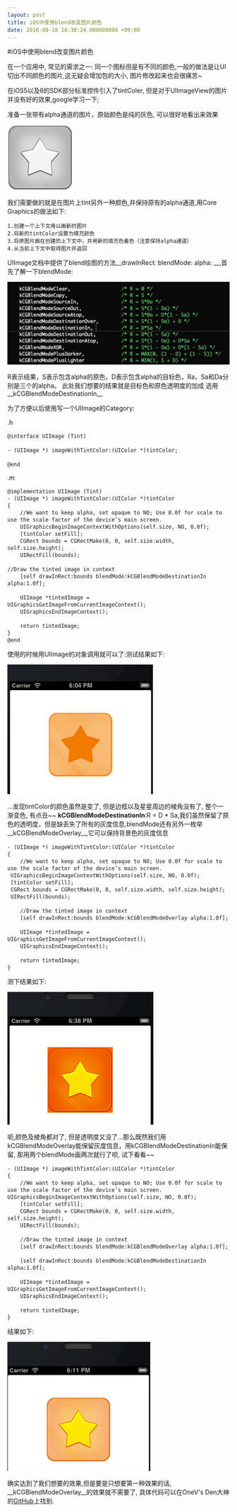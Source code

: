 ```yaml
---
layout: post
title: iOS中使用blend改变图片颜色
date: 2016-08-18 18:30:24.000000000 +09:00
---
```

#iOS中使用blend改变图片颜色

在一个应用中, 常见的需求之一: 同一个图标但是有不同的颜色,一般的做法是让UI切出不同颜色的图片,这无疑会增加包的大小, 图片修改起来也会很痛苦~

在iOS5以及6的SDK部分标准控件引入了tintColer, 但是对于UIImageView的图片并没有好的效果,google学习一下;

准备一张带有alpha通道的图片，原始颜色是纯的灰色, 可以很好地看出来效果

![Alt text](/assets/images/gray_image1.png)

我们需要做的就是在图片上tint另外一种颜色,并保持原有的alpha通道,用Core Graphics的做法如下:
	
	1.创建一个上下文用以画新的图片
	2.将新的tintColor设置为填充颜色
	3.将原图片画在创建的上下文中，并用新的填充色着色（注意保持alpha通道）
	4.从当前上下文中取得图片并返回
	
UIImage文档中提供了blend绘图的方法__drawInRect: blendMode: alpha: __,首先了解一下blendMode:

![Alt text](/assets/images/blendMode.png)

R表示结果，S表示包含alpha的原色，D表示包含alpha的目标色，Ra，Sa和Da分别是三个的alpha。
此处我们想要的结果就是目标色和原色透明度的加成
选用__kCGBlendModeDestinationIn__

为了方便以后使用写一个UIImage的Category:

.h

	@interface UIImage (Tint)

	- (UIImage *) imageWithTintColor:(UIColor *)tintColor;

	@end
	
.m

	@implementation UIImage (Tint)
	- (UIImage *) imageWithTintColor:(UIColor *)tintColor
	{
    	//We want to keep alpha, set opaque to NO; Use 0.0f for scale to use the scale factor of the device’s main screen.
    	UIGraphicsBeginImageContextWithOptions(self.size, NO, 0.0f);
    	[tintColor setFill];
    	CGRect bounds = CGRectMake(0, 0, self.size.width, self.size.height);
    	UIRectFill(bounds);

    //Draw the tinted image in context
    	[self drawInRect:bounds blendMode:kCGBlendModeDestinationIn alpha:1.0f];

    	UIImage *tintedImage = UIGraphicsGetImageFromCurrentImageContext();
    	UIGraphicsEndImageContext();
    	
   		return tintedImage;
	}
	@end
	
使用的时候用UIImage的对象调用就可以了:测试结果如下:

![Alt text](/assets/images/gray_image2.png)

...发现tintColor的颜色虽然是变了, 但是边框以及星星周边的棱角没有了, 整个一渐变色, 有点丑~~ __kCGBlendModeDestinationIn__:R = D * Sa,我们虽然保留了原色的透明度，但是缺丢失了所有的灰度信息,blendMode还有另外一枚举__kCGBlendModeOverlay__,它可以保持背景色的灰度信息

	- (UIImage *) imageWithTintColor:(UIColor *)tintColor
	{
    	//We want to keep alpha, set opaque to NO; Use 0.0f for scale to use the scale factor of the device’s main screen.
   	 UIGraphicsBeginImageContextWithOptions(self.size, NO, 0.0f);
   	 [tintColor setFill];
   	 CGRect bounds = CGRectMake(0, 0, self.size.width, self.size.height);
   	 UIRectFill(bounds);
    
    	//Draw the tinted image in context
    	[self drawInRect:bounds blendMode:kCGBlendModeOverlay alpha:1.0f];

    	UIImage *tintedImage = UIGraphicsGetImageFromCurrentImageContext();
    	UIGraphicsEndImageContext();
    
    	return tintedImage;
	}
测下结果如下:

![Alt text](/assets/images/gray_image3.png)

呃,颜色及棱角都对了, 但是透明度又没了...那么既然我们用kCGBlendModeOverlay能保留灰度信息，用kCGBlendModeDestinationIn能保留, 那用两个blendMode画两次就行了呗, 试下看看~~

	- (UIImage *) imageWithTintColor:(UIColor *)tintColor
	{
    	//We want to keep alpha, set opaque to NO; Use 0.0f for scale to use the scale factor of the device’s main screen.
    UIGraphicsBeginImageContextWithOptions(self.size, NO, 0.0f);
    	[tintColor setFill];
    	CGRect bounds = CGRectMake(0, 0, self.size.width, self.size.height);
    	UIRectFill(bounds);
    
    	//Draw the tinted image in context
    	[self drawInRect:bounds blendMode:kCGBlendModeOverlay alpha:1.0f];
    
    	[self drawInRect:bounds blendMode:kCGBlendModeDestinationIn alpha:1.0f];
    
    	UIImage *tintedImage = UIGraphicsGetImageFromCurrentImageContext();
    	UIGraphicsEndImageContext();
    
    	return tintedImage;
	}
	
结果如下:

![Alt text](/assets/images/gray_image4.png)

确实达到了我们想要的效果,但是要是只想要第一种效果的话, __kCGBlendModeOverlay__的效果就不需要了, 具体代码可以在OneV's Den大神的[GitHub](https://github.com/onevcat/VVImageTint)上找到.
